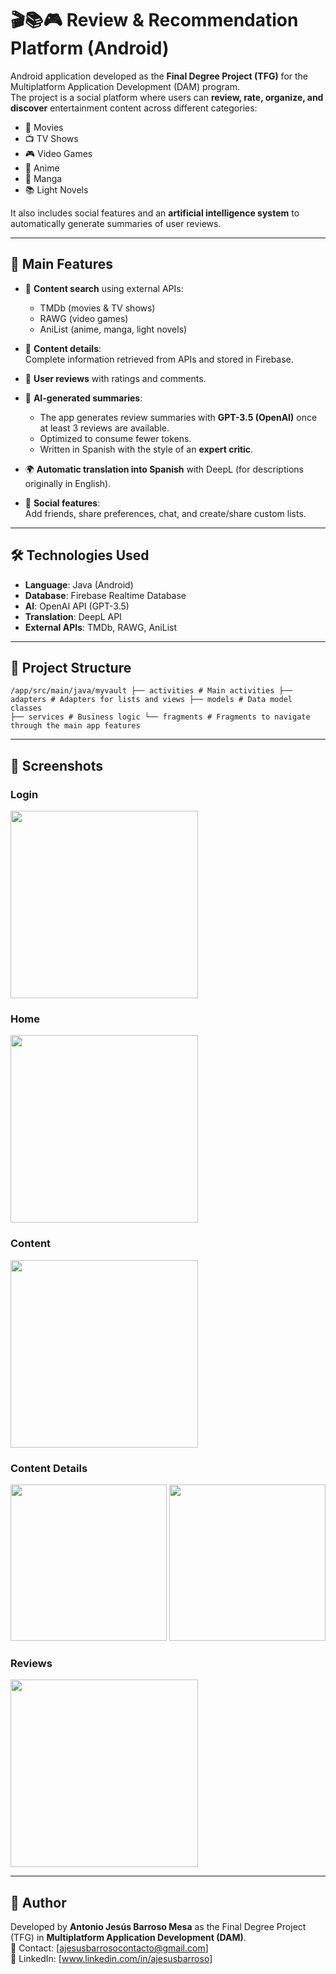 # 🎬📚🎮 Review & Recommendation Platform (Android)

Android application developed as the **Final Degree Project (TFG)** for the Multiplatform Application Development (DAM) program.  
The project is a social platform where users can **review, rate, organize, and discover** entertainment content across different categories:

- 🎥 Movies  
- 📺 TV Shows  
- 🎮 Video Games  
- 🍥 Anime  
- 📖 Manga  
- 📚 Light Novels  

It also includes social features and an **artificial intelligence system** to automatically generate summaries of user reviews.

---

## 🚀 Main Features

- 🔎 **Content search** using external APIs:
  - TMDb (movies & TV shows)  
  - RAWG (video games)  
  - AniList (anime, manga, light novels)  

- 📌 **Content details**:  
  Complete information retrieved from APIs and stored in Firebase.

- 📝 **User reviews** with ratings and comments.

- 🤖 **AI-generated summaries**:  
  - The app generates review summaries with **GPT-3.5 (OpenAI)** once at least 3 reviews are available.  
  - Optimized to consume fewer tokens.  
  - Written in Spanish with the style of an **expert critic**.  

- 🌍 **Automatic translation into Spanish** with DeepL (for descriptions originally in English).  

- 👥 **Social features**:  
  Add friends, share preferences, chat, and create/share custom lists.  

---

## 🛠️ Technologies Used

- **Language**: Java (Android)  
- **Database**: Firebase Realtime Database  
- **AI**: OpenAI API (GPT-3.5)  
- **Translation**: DeepL API  
- **External APIs**: TMDb, RAWG, AniList  

---

## 📂 Project Structure

<code>/app/src/main/java/myvault
├── activities # Main activities
├── adapters   # Adapters for lists and views
├── models     # Data model classes
├── services   # Business logic
└── fragments  # Fragments to navigate through the main app features
</code>

---

## 📸 Screenshots

### Login
<img src="https://github.com/user-attachments/assets/167f46dc-7542-4f89-b25d-f8835d7e7725" width="300"/>

### Home
<img src="https://github.com/user-attachments/assets/b8fdf1ab-5dd0-4046-be75-7f0f94ae0262" width="300"/>

### Content
<img src="https://github.com/user-attachments/assets/087bdc1b-7b57-47b2-b7f1-9a9ae6c6f225" width="300"/>

### Content Details
<img src="https://github.com/user-attachments/assets/ce5adf1b-a33b-45a3-9bef-559326079fd3" width="250"/>
<img src="https://github.com/user-attachments/assets/3ca30bb4-5ce5-4243-a991-8022b931c66f" width="250"/>

### Reviews
<img src="https://github.com/user-attachments/assets/af9f1acd-1aad-4861-853e-fd50ae9b5bf7" width="300"/>

---

## 👤 Author

Developed by **Antonio Jesús Barroso Mesa** as the Final Degree Project (TFG) in **Multiplatform Application Development (DAM)**.  
📧 Contact: [ajesusbarrosocontacto@gmail.com]  
💼 LinkedIn: [www.linkedin.com/in/ajesusbarroso]  
